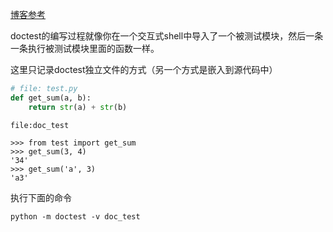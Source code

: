 
[博客参考](https://blog.csdn.net/liuchunming033/article/details/51455663)

doctest的编写过程就像你在一个交互式shell中导入了一个被测试模块，然后一条一条执行被测试模块里面的函数一样。


这里只记录doctest独立文件的方式（另一个方式是嵌入到源代码中）
```python
# file: test.py
def get_sum(a, b):
    return str(a) + str(b)
```

```
file:doc_test

>>> from test import get_sum
>>> get_sum(3, 4)
'34'
>>> get_sum('a', 3)
'a3'
```

执行下面的命令
```
python -m doctest -v doc_test
```
